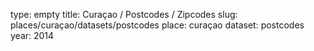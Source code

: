 type: empty
title: Curaçao / Postcodes / Zipcodes
slug: places/curaçao/datasets/postcodes
place: curaçao
dataset: postcodes
year: 2014
